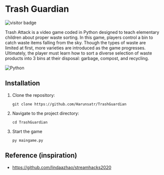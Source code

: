 # Trash Guardian

![visitor badge](https://visitor-badge.laobi.icu/badge?page_id=TrashGuardian.visitor-badge)

Trash Attack is a video game coded in Python designed to teach elementary children about proper waste sorting. In this game, players control a bin to catch waste items falling from the sky. Though the types of waste are limited at first, more varieties are introduced as the game progresses. Ultimately, the player must learn how to sort a diverse selection of waste products into 3 bins at their disposal: garbage, compost, and recycling.

![Python](https://img.shields.io/badge/python-3670A0?style=for-the-badge&logo=python&logoColor=ffdd54)

## Installation

1. Clone the repository:

   ```shell
   git clone https://github.com/Harunsatr/TrashGuardian
   ```

2. Navigate to the project directory:

   ```shell
   cd TrashGuardian
   ```

3. Start the game

   ```shell
   py maingame.py
   ```

## Reference (inspiration)

- https://github.com/lindaazhao/streamhacks2020
